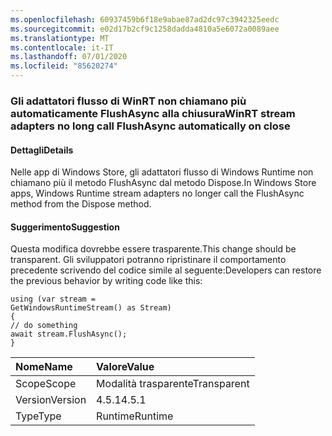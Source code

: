 ```yaml
---
ms.openlocfilehash: 60937459b6f18e9abae87ad2dc97c3942325eedc
ms.sourcegitcommit: e02d17b2cf9c1258dadda4810a5e6072a0089aee
ms.translationtype: MT
ms.contentlocale: it-IT
ms.lasthandoff: 07/01/2020
ms.locfileid: "85620274"
---
```

### <a name="winrt-stream-adapters-no-long-call-flushasync-automatically-on-close"></a><span data-ttu-id="98518-101">Gli adattatori flusso di WinRT non chiamano più automaticamente FlushAsync alla chiusura</span><span class="sxs-lookup"><span data-stu-id="98518-101">WinRT stream adapters no long call FlushAsync automatically on close</span></span>

#### <a name="details"></a><span data-ttu-id="98518-102">Dettagli</span><span class="sxs-lookup"><span data-stu-id="98518-102">Details</span></span>

<span data-ttu-id="98518-103">Nelle app di Windows Store, gli adattatori flusso di Windows Runtime non chiamano più il metodo FlushAsync dal metodo Dispose.</span><span class="sxs-lookup"><span data-stu-id="98518-103">In Windows Store apps, Windows Runtime stream adapters no longer call the FlushAsync method from the Dispose method.</span></span>

#### <a name="suggestion"></a><span data-ttu-id="98518-104">Suggerimento</span><span class="sxs-lookup"><span data-stu-id="98518-104">Suggestion</span></span>

<span data-ttu-id="98518-105">Questa modifica dovrebbe essere trasparente.</span><span class="sxs-lookup"><span data-stu-id="98518-105">This change should be transparent.</span></span> <span data-ttu-id="98518-106">Gli sviluppatori potranno ripristinare il comportamento precedente scrivendo del codice simile al seguente:</span><span class="sxs-lookup"><span data-stu-id="98518-106">Developers can restore the previous behavior by writing code like this:</span></span><pre><code class="lang-csharp">using (var stream = GetWindowsRuntimeStream() as Stream)&#13;&#10;{&#13;&#10;// do something&#13;&#10;await stream.FlushAsync();&#13;&#10;}&#13;&#10;</code></pre>

| <span data-ttu-id="98518-107">Nome</span><span class="sxs-lookup"><span data-stu-id="98518-107">Name</span></span>    | <span data-ttu-id="98518-108">Valore</span><span class="sxs-lookup"><span data-stu-id="98518-108">Value</span></span>       |
|:--------|:------------|
| <span data-ttu-id="98518-109">Scope</span><span class="sxs-lookup"><span data-stu-id="98518-109">Scope</span></span>   |<span data-ttu-id="98518-110">Modalità trasparente</span><span class="sxs-lookup"><span data-stu-id="98518-110">Transparent</span></span>|
|<span data-ttu-id="98518-111">Version</span><span class="sxs-lookup"><span data-stu-id="98518-111">Version</span></span>|<span data-ttu-id="98518-112">4.5.1</span><span class="sxs-lookup"><span data-stu-id="98518-112">4.5.1</span></span>|
|<span data-ttu-id="98518-113">Type</span><span class="sxs-lookup"><span data-stu-id="98518-113">Type</span></span>|<span data-ttu-id="98518-114">Runtime</span><span class="sxs-lookup"><span data-stu-id="98518-114">Runtime</span></span>|

